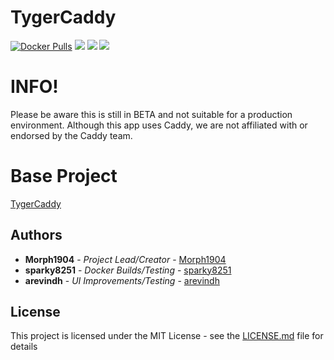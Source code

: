 # TygerCaddy
[![Docker Pulls](https://img.shields.io/docker/pulls/morph1904/tygercaddy.svg)](https://hub.docker.com/r/morph1904/tygercaddy/)
[![](https://images.microbadger.com/badges/image/morph1904/tygercaddy.svg)](https://microbadger.com/images/morph1904/tygercaddy)
[![](https://images.microbadger.com/badges/version/morph1904/tygercaddy.svg)](https://microbadger.com/images/morph1904/tygercaddy)
[![](https://images.microbadger.com/badges/commit/morph1904/tygercaddy.svg)](https://microbadger.com/images/morph1904/tygercaddy)

# INFO!
Please be aware this is still in BETA and not suitable for a production environment.
Although this app uses Caddy, we are not affiliated with or endorsed by the Caddy team.

# Base Project
[TygerCaddy](https://github.com/morph1904/TygerCaddy)

## Authors
* **Morph1904** - *Project Lead/Creator* - [Morph1904](https://github.com/morph1904)
* **sparky8251** - *Docker Builds/Testing* - [sparky8251](https://github.com/sparky8251)
* **arevindh** - *UI Improvements/Testing* - [arevindh](https://github.com/arevindh)

## License

This project is licensed under the MIT License - see the [LICENSE.md](LICENSE.md) file for details
